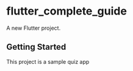 # flutter_complete_guide

A new Flutter project.

## Getting Started

This project is a sample quiz app


